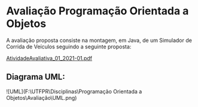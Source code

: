 # Avaliação Programação Orientada a Objetos

A avaliação proposta consiste na montagem, em Java, de um Simulador de Corrida de Veículos seguindo a seguinte proposta:

 [AtividadeAvaliativa_01_2021-01.pdf](Avaliação\AtividadeAvaliativa_01_2021-01.pdf) 

## 

## Diagrama UML:

![UML](F:\UTFPR\Disciplinas\Programação Orientada a Objetos\Avaliação\UML.png)